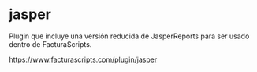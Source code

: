 # jasper
Plugin que incluye una versión reducida de JasperReports para ser
usado dentro de FacturaScripts.

https://www.facturascripts.com/plugin/jasper
